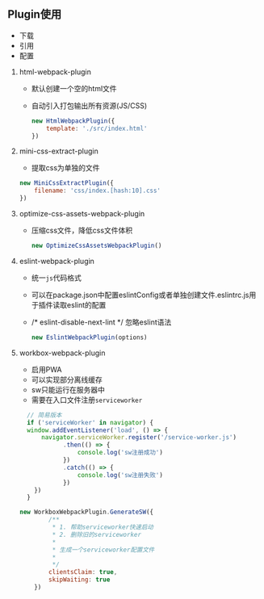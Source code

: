 ## Plugin使用

- 下载
- 引用
- 配置

1. html-webpack-plugin 

   - 默认创建一个空的html文件

   - 自动引入打包输出所有资源(JS/CSS)

     

     

     ```js
     new HtmlWebpackPlugin({
         template: './src/index.html'
     })
     ```

2. mini-css-extract-plugin

   -  提取css为单独的文件

     

     

     ```js
     new MiniCssExtractPlugin({
         filename: 'css/index.[hash:10].css'
     })
     ```

3. optimize-css-assets-webpack-plugin 

   - 压缩css文件，降低css文件体积

     ```js
     new OptimizeCssAssetsWebpackPlugin()
     ```

4. eslint-webpack-plugin

   - 统一`js`代码格式

   - 可以在package.json中配置eslintConfig或者单独创建文件.eslintrc.js用于插件读取eslint的配置

   - /* eslint-disable-next-lint */ 忽略eslint语法

     ```js
     new EslintWebpackPlugin(options)
     ```

5. workbox-webpack-plugin
   
   - 启用PWA
   - 可以实现部分离线缓存
   - sw只能运行在服务器中
   - 需要在入口文件注册`serviceworker`
    ```js
      // 简易版本
      if ('serviceWorker' in navigator) {
      window.addEventListener('load', () => {
          navigator.serviceWorker.register('/service-worker.js')
                .then(() => {
                    console.log('sw注册成功')
                })
                .catch(() => {
                    console.log('sw注册失败')
                })
        })
      }
    ```

    ```js
    new WorkboxWebpackPlugin.GenerateSW({
            /**
             * 1. 帮助serviceworker快速启动
             * 2. 删除旧的serviceworker
             * 
             * 生成一个serviceworker配置文件 
             *
             */
            clientsClaim: true,
            skipWaiting: true
        })
    ```

